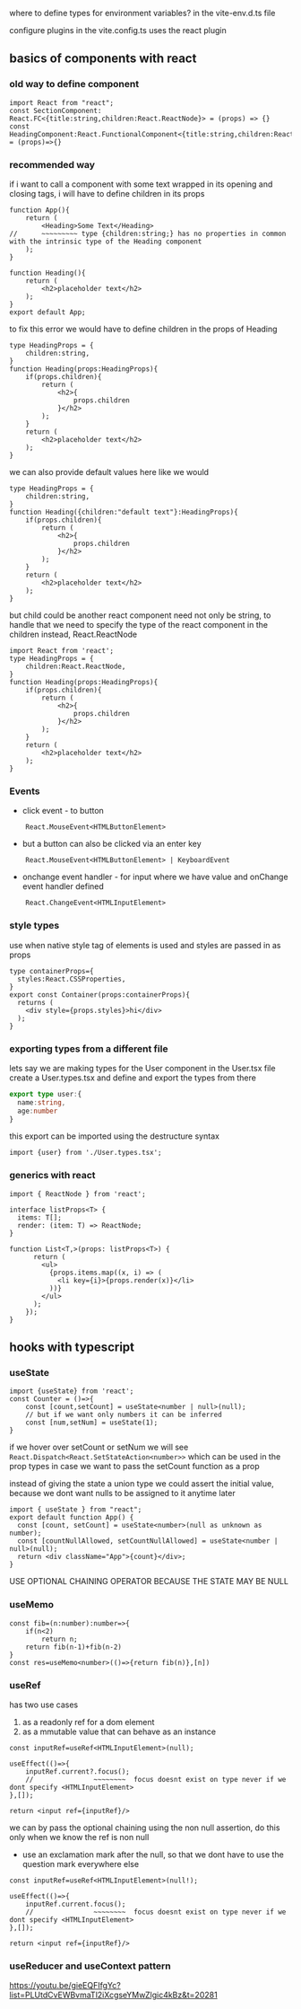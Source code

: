 where to define types for environment variables?
in the vite-env.d.ts file

configure plugins in the vite.config.ts
uses the react plugin

## basics of components with react
### old way to define component
```tsx
import React from "react";
const SectionComponent: React.FC<{title:string,children:React.ReactNode}> = (props) => {}
const HeadingComponent:React.FunctionalComponent<{title:string,children:React.ReactNode}> = (props)=>{}
```
### recommended way
if i want to call a component with some text wrapped in its opening and closing tags, i will have to define children in its props
```tsx
function App(){
	return (
		<Heading>Some Text</Heading>
//      ~~~~~~~~~ type {children:string;} has no properties in common with the intrinsic type of the Heading component
	);
}

function Heading(){
	return (
		<h2>placeholder text</h2>
	);
}
export default App;
```
to fix this error we would have to define children in the props of Heading
```tsx
type HeadingProps = {
	children:string,
}
function Heading(props:HeadingProps){
	if(props.children){
		return (
			<h2>{
				props.children
			}</h2>
		);
	}
	return (
		<h2>placeholder text</h2>
	);
}
```
we can also provide default values here like we would
```tsx
type HeadingProps = {
	children:string,
}
function Heading({children:"default text"}:HeadingProps){
	if(props.children){
		return (
			<h2>{
				props.children
			}</h2>
		);
	}
	return (
		<h2>placeholder text</h2>
	);
}
```
but child could be another react component need not only be string, to handle that we need to specify the type of the react component in the children instead, React.ReactNode
```tsx
import React from 'react';
type HeadingProps = {
	children:React.ReactNode,
}
function Heading(props:HeadingProps){
	if(props.children){
		return (
			<h2>{
				props.children
			}</h2>
		);
	}
	return (
		<h2>placeholder text</h2>
	);
}
```
### Events 
- click event - to button
```tsx
	React.MouseEvent<HTMLButtonElement>
```
- but a button can also be clicked via an enter key
```tsx
	React.MouseEvent<HTMLButtonElement> | KeyboardEvent
```
- onchange event handler - for input where we have value and onChange event handler defined
```tsx
	React.ChangeEvent<HTMLInputElement>
```
### style types
use when native style tag of elements is used and styles are passed in as props
```tsx
type containerProps={
  styles:React.CSSProperties,
}
export const Container(props:containerProps){
  returns (
    <div style={props.styles}>hi</div>
  );
}
```
### exporting types from a different file
lets say we are making types for the User component in the User.tsx file
create a User.types.tsx and define and export the types from there
```ts
export type user:{
  name:string,
  age:number
}
```
this export can be imported using the destructure syntax
```tsx
import {user} from './User.types.tsx';
```
### generics with react
```tsx
import { ReactNode } from 'react';  
  
interface listProps<T> {  
  items: T[];  
  render: (item: T) => ReactNode;  
}  
  
function List<T,>(props: listProps<T>) {  
	  return (  
	    <ul>  
	      {props.items.map((x, i) => (  
	        <li key={i}>{props.render(x)}</li>  
	      ))}  
	    </ul>  
	  );  
	});
}
```
## hooks with typescript
### useState
```tsx
import {useState} from 'react';
const Counter = ()=>{
	const [count,setCount] = useState<number | null>(null);
	// but if we want only numbers it can be inferred
	const [num,setNum] = useState(1);
}
```
if we hover over setCount or setNum we will see `React.Dispatch<React.SetStateAction<number>>`  which can be used in the prop types in case we want to pass the setCount function as a prop

instead of giving the state a union type we could assert the initial value, because we dont want nulls to be assigned to it anytime later
```tsx
import { useState } from "react";
export default function App() {
  const [count, setCount] = useState<number>(null as unknown as number);
  const [countNullAllowed, setCountNullAllowed] = useState<number | null>(null);
  return <div className="App">{count}</div>;
}
```
USE OPTIONAL CHAINING OPERATOR BECAUSE THE STATE MAY BE NULL
### useMemo
```tsx
const fib=(n:number):number=>{
	if(n<2)
		return n;
	return fib(n-1)+fib(n-2)
}
const res=useMemo<number>(()=>{return fib(n)},[n])
```
### useRef
has two use cases 
1. as a readonly ref for a dom element
2. as a mmutable value that can behave as an instance

```tsx
const inputRef=useRef<HTMLInputElement>(null);

useEffect(()=>{
	inputRef.current?.focus();
	//               ~~~~~~~~  focus doesnt exist on type never if we dont specify <HTMLInputElement>
},[]);

return <input ref={inputRef}/>
```

we can by pass the optional chaining using the non null assertion, do this only when we know the ref is non null
- use an exclamation mark after the null, so that we dont have to use the question mark everywhere else
```tsx
const inputRef=useRef<HTMLInputElement>(null!);

useEffect(()=>{
	inputRef.current.focus();
	//               ~~~~~~~~  focus doesnt exist on type never if we dont specify <HTMLInputElement>
},[]);

return <input ref={inputRef}/>
```
### useReducer and useContext pattern
https://youtu.be/gieEQFIfgYc?list=PLUtdCvEWBvmaTl2iXcgseYMwZlgic4kBz&t=20281
